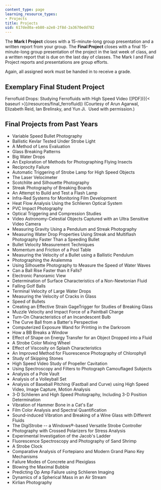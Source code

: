 ```yaml
---
content_type: page
learning_resource_types:
- Projects
title: Projects
uid: 617ded0a-eb80-a2e8-2f8d-2a3670edd782
---
```


The **Mark I Project** closes with a 15-minute-long group presentation and a written report from your group. The **Final Project** closes with a final 15-minute-long group presentation of the project in the last week of class, and a written report that is due on the last day of classes. The Mark I and Final Project reports and presentations are group efforts.

Again, all assigned work must be handed in to receive a grade.

Exemplary Final Student Project
-------------------------------

Ferrofluid Drops: Studying Ferrofluids with High Speed Video ([PDF]({{< baseurl >}}/resources/final_ferrofluid)) (Courtesy of Arun Agarwal, Elizabeth Reid, Ian Brelinsky, and Yun Ji.  Used with permission.)

Final Projects from Past Years
------------------------------

*   Variable Speed Bullet Photography
*   Ballistic Kevlar Tested Under Strobe Light
*   A Method of Lens Evaluation
*   Glass Breaking Patterns
*   Big Water Drops
*   An Exploration of Methods for Photographing Flying Insects
*   Reciprocity Failure
*   Automatic Triggering of Strobe Lamp for High Speed Objects
*   The Laser Velocimeter
*   Scotchlite and Silhouette Photography
*   Streak Photography of Breaking Boards
*   An Attempt to Build and Test a Flash Lamp
*   Infra-Red Systems for Monitoring Film Development
*   Heat Flow Analysis Using the Schlieren Optical System
*   PVC Impact Photography
*   Optical Triggering and Compression Studies
*   Video Astronomy-Celestial Objects Captured with an Ultra Sensitive Video Camera
*   Measuring Gravity Using a Pendulum and Streak Photography
*   Measuring Water Drop Properties Using Streak and Multiflash Photography Faster Than a Speeding Bullet
*   Bullet Velocity Measurement Techniques
*   Momentum and Friction of a Pool Table
*   Measuring the Velocity of a Bullet using a Ballistic Pendulum
*   Photographing the Analemma
*   Using Silhouette Photography to Measure the Speed of Water Waves
*   Can a Ball Rise Faster than it Falls?
*   Electronic Panoramic View
*   Determination of Surface Characteristics of a Non-Newtonian Fluid
*   Falling Golf Balls
*   Terminal Velocity of Large Water Drops
*   Measuring the Velocity of Cracks in Glass
*   Speed of Bullets
*   Creating an Effective Strain GageTrigger for Studies of Breaking Glass
*   Muzzle Velocity and Impact Force of a Paintball Charge
*   Turn-On Characteristics of an Incandescent Bulb
*   The Curve Ball from a Batter's Perspective
*   Computerized Exposure Wand for Printing in the Darkroom
*   How a BB Breaks a Window
*   Effect of Shape on Energy Transfer for an Object Dropped into a Fluid
*   A Strobe Color Mixing Wheel
*   Effect of Viscosity on Splash Characteristics
*   An Improved Method for Fluorescence Photography of Chlorophyll
*   Study of Skipping Stones
*   High Speed Video Study of Propeller Cavitation
*   Using Spectroscopy and Filters to Photograph Camouflaged Subjects
*   Analysis of a Pole Vault
*   Analysis of a Volleyball Set
*   Analysis of Baseball Pitching (Fastball and Curve) using High Speed Video, Image Capture, Motion Analysis
*   3-D Schlieren and High Speed Photography, Including 3-D Position Determination
*   Vibration of Hammer Bone in a Cat's Ear
*   Film Color Analysis and Spectral Quantification
*   Sound-induced Vibration and Breaking of a Wine Glass with Different Fluids
*   The DigiStrobe -- a Windows®-based Versatile Strobe Controller
*   Photography with Crossed Polarizers for Stress Analysis
*   Experimental Investigation of the Jacob's Ladder
*   Fluorescence Spectroscopy and Photography of Sand Shrimp
*   A Strobe Clock
*   Comparative Analysis of Fortepiano and Modern Grand Piano Key Mechanisms
*   Failure Modes of Concrete and Plexiglass
*   Blowing the Maximal Bubble
*   Predicting Op Amp Failure using Schlieren Imaging
*   Dynamics of a Spherical Mass in an Air Stream
*   Kirlian Photography